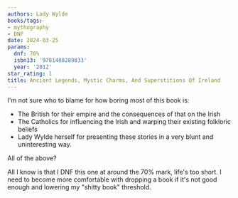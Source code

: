```yaml
---
authors: Lady Wylde
books/tags:
- mythography
- DNF
date: 2024-03-25
params:
  dnf: 70%
  isbn13: '9781480289833'
  year: '2012'
star_rating: 1
title: Ancient Legends, Mystic Charms, And Superstitions Of Ireland
---
```


I'm not sure who to blame for how boring most of this book is:

- The British for their empire and the consequences of that on the Irish
- The Catholics for influencing the Irish and warping their existing folkloric
  beliefs
- Lady Wylde herself for presenting these stories in a very blunt and
  uninteresting way.

All of the above?

<!--more-->

All I know is that I DNF this one at around the 70% mark, life's too short. I
need to become more comfortable with dropping a book if it's not good enough and
lowering my "shitty book" threshold.